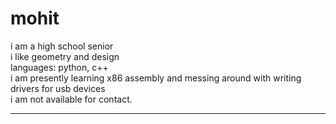 # mohit
i am a high school senior <br>
i like geometry and design <br>
languages: python, c++ <br>
i am presently learning x86 assembly and messing around with writing drivers for usb devices <br>
i am not available for contact.
<hr>
